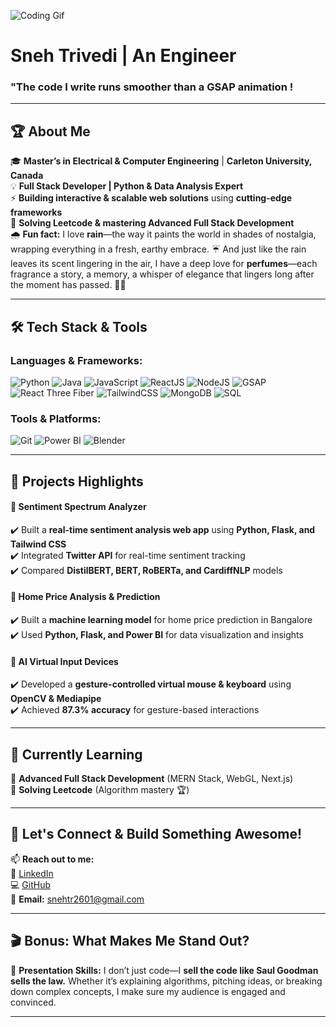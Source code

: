 ![Coding Gif](https://media.giphy.com/media/ZVik7pBtu9dNS/giphy.gif)  

# Sneh Trivedi | An Engineer 

### **"The code I write runs smoother than a GSAP animation !**  

---

## 🏆 **About Me**
🎓 **Master’s in Electrical & Computer Engineering** | **Carleton University, Canada**  
💡 **Full Stack Developer | Python & Data Analysis Expert**  
⚡ **Building interactive & scalable web solutions** using **cutting-edge frameworks**  
🎯 **Solving Leetcode & mastering Advanced Full Stack Development**  
🌧 **Fun fact:** I love **rain**—the way it paints the world in shades of nostalgia, wrapping everything in a fresh, earthy embrace. ☔ And just like the rain leaves its scent lingering in the air, I have a deep love for **perfumes**—each fragrance a story, a memory, a whisper of elegance that lingers long after the moment has passed. 💫✨ 

---

## 🛠️ **Tech Stack & Tools**
### **Languages & Frameworks:**  
![Python](https://img.shields.io/badge/Python-3776AB?style=for-the-badge&logo=python&logoColor=white)
![Java](https://img.shields.io/badge/Java-007396?style=for-the-badge&logo=java&logoColor=white)
![JavaScript](https://img.shields.io/badge/JavaScript-F7DF1E?style=for-the-badge&logo=javascript&logoColor=black)
![ReactJS](https://img.shields.io/badge/ReactJS-20232A?style=for-the-badge&logo=react&logoColor=61DAFB)
![NodeJS](https://img.shields.io/badge/NodeJS-339933?style=for-the-badge&logo=node.js&logoColor=white)
![GSAP](https://img.shields.io/badge/GSAP-88CE02?style=for-the-badge&logo=greensock&logoColor=black)
![React Three Fiber](https://img.shields.io/badge/React%20Three%20Fiber-000000?style=for-the-badge&logo=three.js&logoColor=white)
![TailwindCSS](https://img.shields.io/badge/TailwindCSS-38B2AC?style=for-the-badge&logo=tailwind-css&logoColor=white)
![MongoDB](https://img.shields.io/badge/MongoDB-47A248?style=for-the-badge&logo=mongodb&logoColor=white)
![SQL](https://img.shields.io/badge/SQL-4479A1?style=for-the-badge&logo=postgresql&logoColor=white)  

### **Tools & Platforms:**  
![Git](https://img.shields.io/badge/Git-F05032?style=for-the-badge&logo=git&logoColor=white)
![Power BI](https://img.shields.io/badge/Power%20BI-F2C811?style=for-the-badge&logo=powerbi&logoColor=black)
![Blender](https://img.shields.io/badge/Blender-F5792A?style=for-the-badge&logo=blender&logoColor=white)  

---

## 📌 **Projects Highlights**
#### 🎯 **Sentiment Spectrum Analyzer** 
✔️ Built a **real-time sentiment analysis web app** using **Python, Flask, and Tailwind CSS**  
✔️ Integrated **Twitter API** for real-time sentiment tracking  
✔️ Compared **DistilBERT, BERT, RoBERTa, and CardiffNLP** models  

#### 🏡 **Home Price Analysis & Prediction** 
✔️ Built a **machine learning model** for home price prediction in Bangalore  
✔️ Used **Python, Flask, and Power BI** for data visualization and insights  

#### 🔑 **AI Virtual Input Devices** 
✔️ Developed a **gesture-controlled virtual mouse & keyboard** using **OpenCV & Mediapipe**  
✔️ Achieved **87.3% accuracy** for gesture-based interactions  

---

## 🚀 **Currently Learning**
🔹 **Advanced Full Stack Development** (MERN Stack, WebGL, Next.js)  
🔹 **Solving Leetcode** (Algorithm mastery 🏆)  

---

## 🎯 **Let's Connect & Build Something Awesome!**  
📫 **Reach out to me:**  
🔗 [LinkedIn](https://www.linkedin.com/in/snehtrivedi2601/)  
💻 [GitHub](https://github.com/Sneh-Trivedi)  
📧 **Email:** snehtr2601@gmail.com  

---

## 🎬 **Bonus: What Makes Me Stand Out?**  
💬 **Presentation Skills:** I don’t just code—I **sell the code like Saul Goodman sells the law.** Whether it’s explaining algorithms, pitching ideas, or breaking down complex concepts, I make sure my audience is engaged and convinced.  

---

